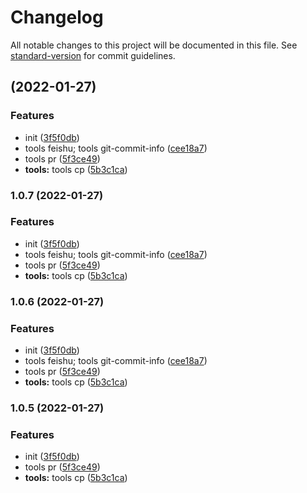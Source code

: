 # Changelog

All notable changes to this project will be documented in this file. See [standard-version](https://github.com/conventional-changelog/standard-version) for commit guidelines.

##  (2022-01-27)


### Features

* init ([3f5f0db](https://github.com/ajaxlinux1234/fe-tools/commit/3f5f0db6b05c23ba0232a453fa64751e68d7d9cb))
* tools feishu; tools git-commit-info ([cee18a7](https://github.com/ajaxlinux1234/fe-tools/commit/cee18a7d1c75e698f4b932b28f942240701317bc))
* tools pr ([5f3ce49](https://github.com/ajaxlinux1234/fe-tools/commit/5f3ce4930106880a13aed862cc8d11ec522067fe))
* **tools:** tools cp ([5b3c1ca](https://github.com/ajaxlinux1234/fe-tools/commit/5b3c1ca94e50d5b33acb6a2d4ba438f9ddc37412))

### 1.0.7 (2022-01-27)


### Features

* init ([3f5f0db](https://github.com/ajaxlinux1234/fe-tools/commit/3f5f0db6b05c23ba0232a453fa64751e68d7d9cb))
* tools feishu; tools git-commit-info ([cee18a7](https://github.com/ajaxlinux1234/fe-tools/commit/cee18a7d1c75e698f4b932b28f942240701317bc))
* tools pr ([5f3ce49](https://github.com/ajaxlinux1234/fe-tools/commit/5f3ce4930106880a13aed862cc8d11ec522067fe))
* **tools:** tools cp ([5b3c1ca](https://github.com/ajaxlinux1234/fe-tools/commit/5b3c1ca94e50d5b33acb6a2d4ba438f9ddc37412))

### 1.0.6 (2022-01-27)


### Features

* init ([3f5f0db](https://github.com/ajaxlinux1234/fe-tools/commit/3f5f0db6b05c23ba0232a453fa64751e68d7d9cb))
* tools feishu; tools git-commit-info ([cee18a7](https://github.com/ajaxlinux1234/fe-tools/commit/cee18a7d1c75e698f4b932b28f942240701317bc))
* tools pr ([5f3ce49](https://github.com/ajaxlinux1234/fe-tools/commit/5f3ce4930106880a13aed862cc8d11ec522067fe))
* **tools:** tools cp ([5b3c1ca](https://github.com/ajaxlinux1234/fe-tools/commit/5b3c1ca94e50d5b33acb6a2d4ba438f9ddc37412))

### 1.0.5 (2022-01-27)


### Features

* init ([3f5f0db](https://github.com/ajaxlinux1234/fe-tools/commit/3f5f0db6b05c23ba0232a453fa64751e68d7d9cb))
* tools pr ([5f3ce49](https://github.com/ajaxlinux1234/fe-tools/commit/5f3ce4930106880a13aed862cc8d11ec522067fe))
* **tools:** tools cp ([5b3c1ca](https://github.com/ajaxlinux1234/fe-tools/commit/5b3c1ca94e50d5b33acb6a2d4ba438f9ddc37412))
